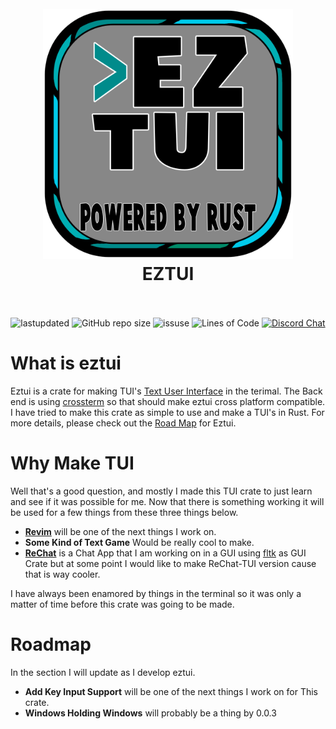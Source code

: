 <h1 align="center">
  <br>
  <img src="eztui_logo.png" alt="logo" width="400">
  <br>
  EZTUI
  <br>
  <br>
</h1>

<p align="center">
  <a><img alt="lastupdated" src="https://img.shields.io/github/repo-size/cowboy8625/eztui"></a>
  <a><img alt="GitHub repo size" src="https://img.shields.io/github/last-commit/cowboy8625/eztui"></a>
  <a><img alt="issuse" src="https://img.shields.io/github/issues/cowboy8625/eztui"></a>
  <a><img alt="Lines of Code" src="https://tokei.rs/b1/github/cowboy8625/eztui"></a>
  <a href="https://discord.gg/KwnGX8P"><img alt="Discord Chat" src="https://img.shields.io/discord/509849754155614230"></a>
</p>

# What is eztui

Eztui is a crate for making TUI's
[Text User Interface](https://en.wikipedia.org/wiki/Text-based_user_interface)
in the terimal.
The Back end is using
[crossterm](https://docs.rs/crossterm/0.18.2/crossterm/)
so that should make eztui cross platform compatible.
I have tried to make this crate as simple to use and make a TUI's in Rust.
For more details, please check out the [Road Map](#roadmap) for Eztui.

# Why Make TUI

Well that's a good question, and mostly I made this TUI crate to just learn and see if
it was possible for me. Now that there is something working it will be used for a few
things from these three things below.
   * <b>[Revim](https://github.com/cowboy8625/revim)</b> will be one of the next things I work on.
   * <b>Some Kind of Text Game</b> Would be really cool to make.
   * <b>[ReChat](https://github.com/cowboy8625/rechat-gui-client)</b> is a Chat App that I am working on in a GUI using [fltk](https://crates.io/crates/fltk)
   as GUI Crate but at some point I would like to make ReChat-TUI version cause that is way cooler.

I have always been enamored by things in the terminal so it was only a matter of time before this
crate was going to be made.

# Roadmap

In the section I will update as I develop eztui.

   * <b>Add Key Input Support</b> will be one of the next things I work on for This crate.
   * <b>Windows Holding Windows</b> will probably be a thing by 0.0.3
